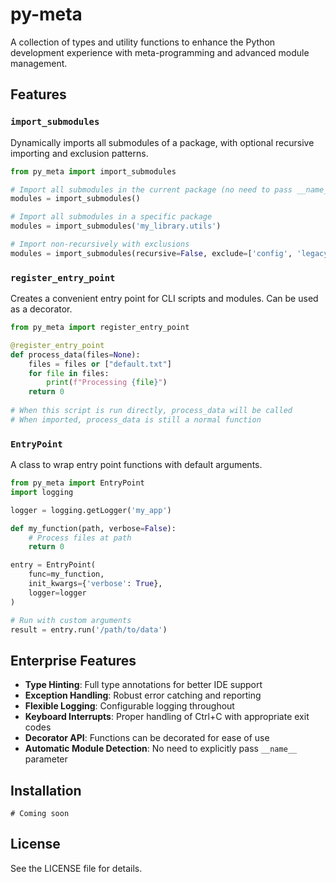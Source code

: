 # py-meta

A collection of types and utility functions to enhance the Python development experience with meta-programming and advanced module management.

## Features

### `import_submodules`

Dynamically imports all submodules of a package, with optional recursive importing and exclusion patterns.

```python
from py_meta import import_submodules

# Import all submodules in the current package (no need to pass __name__)
modules = import_submodules()

# Import all submodules in a specific package
modules = import_submodules('my_library.utils')

# Import non-recursively with exclusions
modules = import_submodules(recursive=False, exclude=['config', 'legacy'])
```

### `register_entry_point`

Creates a convenient entry point for CLI scripts and modules. Can be used as a decorator.

```python
from py_meta import register_entry_point

@register_entry_point
def process_data(files=None):
    files = files or ["default.txt"]
    for file in files:
        print(f"Processing {file}")
    return 0
    
# When this script is run directly, process_data will be called
# When imported, process_data is still a normal function
```

### `EntryPoint`

A class to wrap entry point functions with default arguments.

```python
from py_meta import EntryPoint
import logging

logger = logging.getLogger('my_app')

def my_function(path, verbose=False):
    # Process files at path
    return 0

entry = EntryPoint(
    func=my_function,
    init_kwargs={'verbose': True},
    logger=logger
)

# Run with custom arguments
result = entry.run('/path/to/data')
```

## Enterprise Features

- **Type Hinting**: Full type annotations for better IDE support
- **Exception Handling**: Robust error catching and reporting
- **Flexible Logging**: Configurable logging throughout
- **Keyboard Interrupts**: Proper handling of Ctrl+C with appropriate exit codes
- **Decorator API**: Functions can be decorated for ease of use
- **Automatic Module Detection**: No need to explicitly pass `__name__` parameter

## Installation

```
# Coming soon
```

## License

See the LICENSE file for details.
